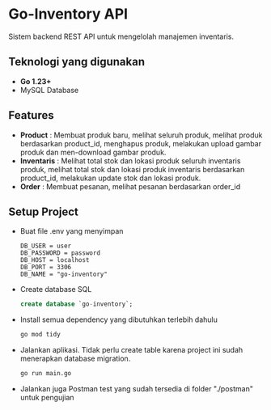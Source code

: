# Go-Inventory API

Sistem backend REST API untuk mengelolah manajemen inventaris.

## Teknologi yang digunakan

- **Go 1.23+**
- MySQL Database

## Features

- **Product** : Membuat produk baru, melihat seluruh produk, melihat produk berdasarkan product_id, menghapus produk, melakukan upload gambar produk dan men-download gambar produk.
- **Inventaris** : Melihat total stok dan lokasi produk seluruh inventaris produk, melihat total stok dan lokasi produk inventaris berdasarkan product_id, melakukan update stok dan lokasi produk.
- **Order** : Membuat pesanan, melihat pesanan berdasarkan order_id

## Setup Project

- Buat file .env yang menyimpan
  ```.env
  DB_USER = user
  DB_PASSWORD = password
  DB_HOST = localhost
  DB_PORT = 3306
  DB_NAME = "go-inventory"
  ```
- Create database SQL
  ```SQL
  create database `go-inventory`;
  ```
- Install semua dependency yang dibutuhkan terlebih dahulu
  ```bash
  go mod tidy
  ```
- Jalankan aplikasi. Tidak perlu create table karena project ini sudah menerapkan database migration.
  ```bash
  go run main.go
  ```
- Jalankan juga Postman test yang sudah tersedia di folder "./postman" untuk pengujian

